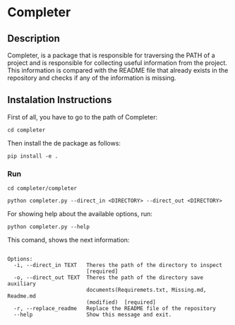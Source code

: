 # Completer
## Description
Completer, is a package that is responsible for traversing the PATH of a project and is responsible for collecting useful information from the project.
This information is compared with the README file that already exists in the repository and checks if any of the information is missing.

## Instalation Instructions
First of all, you have to go to the path of Completer:

```
cd completer
```

Then install the de package as follows:

```
pip install -e .
```

### Run

```
cd completer/completer
```

```
python completer.py --direct_in <DIRECTORY> --direct_out <DIRECTORY>
```

For showing help about the available options, run:

```
python completer.py --help
```

This comand, shows the next information:

```Usage: completer.py [OPTIONS]

Options:
  -i, --direct_in TEXT   Theres the path of the directory to inspect
                         [required]
  -o, --direct_out TEXT  Theres the path of the directory save auxiliary
                         documents(Requiremets.txt, Missing.md, Readme.md
                         (modified)  [required]
  -r, --replace_readme   Replace the README file of the repository
  --help                 Show this message and exit.
  
```


